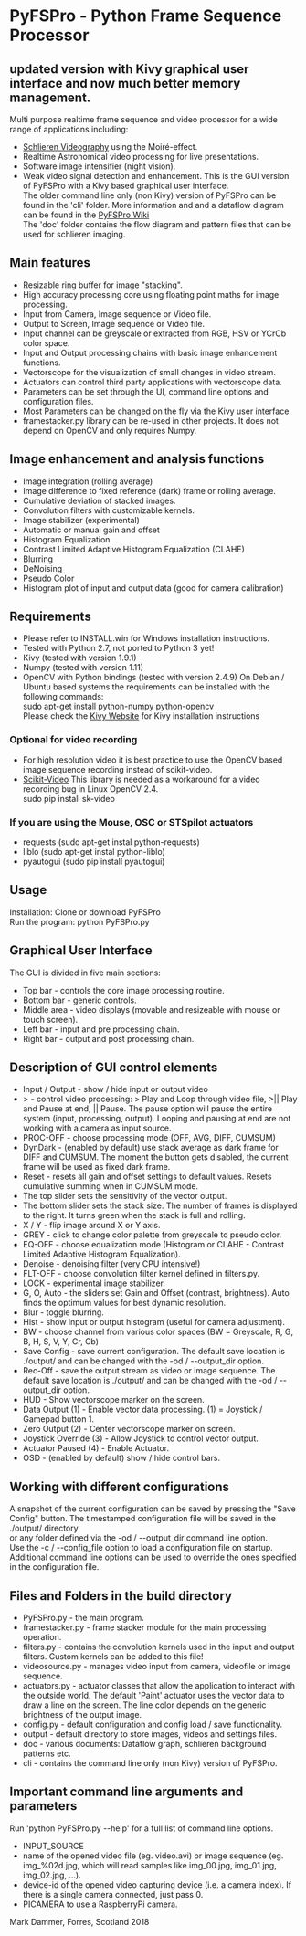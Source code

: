# PyFSPro - Python Frame Sequence Processor
## updated version with Kivy graphical user interface and now much better memory management.
Multi purpose realtime frame sequence and video processor for a wide range of applications including:
* [Schlieren Videography](https://hackaday.io/project/9034-schlieren-videography) using the Moiré-effect.
* Realtime Astronomical video processing for live presentations.
* Software image intensifier (night vision).
* Weak video signal detection and enhancement.
This is the GUI version of PyFSPro with a Kivy based graphical user interface.  
The older command line only (non Kivy) version of PyFSPro can be found in the 'cli' folder.
More information and and a dataflow diagram can be found in the [PyFSPro Wiki](https://github.com/mark-orion/PyFSPro/wiki)  
The 'doc' folder contains the flow diagram and pattern files that can be used for schlieren imaging.

## Main features
* Resizable ring buffer for image "stacking".
* High accuracy processing core using floating point maths for image processing.
* Input from Camera, Image sequence or Video file.
* Output to Screen, Image sequence or Video file.
* Input channel can be greyscale or extracted from RGB, HSV or YCrCb color space.
* Input and Output processing chains with basic image enhancement functions.
* Vectorscope for the visualization of small changes in video stream.
* Actuators can control third party applications with vectorscope data.
* Parameters can be set through the UI, command line options and configuration files.
* Most Parameters can be changed on the fly via the Kivy user interface.
* framestacker.py library can be re-used in other projects. It does not depend on OpenCV and only requires Numpy.

## Image enhancement and analysis functions
* Image integration (rolling average)
* Image difference to fixed reference (dark) frame or rolling average.
* Cumulative deviation of stacked images.
* Convolution filters with customizable kernels.
* Image stabilizer (experimental)
* Automatic or manual gain and offset
* Histogram Equalization
* Contrast Limited Adaptive Histogram Equalization (CLAHE)
* Blurring
* DeNoising
* Pseudo Color
* Histogram plot of input and output data (good for camera calibration)

## Requirements
* Please refer to INSTALL.win for Windows installation instructions.
* Tested with Python 2.7, not ported to Python 3 yet!
* Kivy (tested with version 1.9.1)
* Numpy (tested with version 1.11)
* OpenCV with Python bindings (tested with version 2.4.9)
On Debian / Ubuntu based systems the requirements can be installed with the following commands:  
sudo apt-get install python-numpy python-opencv  
Please check the [Kivy Website](http://kivy.org) for Kivy installation instructions  

### Optional for video recording
* For high resolution video it is best practice to use the OpenCV based image sequence recording instead of scikit-video.
* [Scikit-Video](http://www.scikit-video.org) This library is needed as a workaround for a video recording bug in Linux OpenCV 2.4.  
sudo pip install sk-video  

### If you are using the Mouse, OSC or STSpilot actuators
* requests (sudo apt-get instal python-requests)
* liblo (sudo apt-get instal python-liblo)
* pyautogui (sudo pip install pyautogui)


## Usage
Installation: Clone or download PyFSPro  
Run the program: python PyFSPro.py  

## Graphical User Interface
The GUI is divided in five main sections:
* Top bar - controls the core image processing routine.
* Bottom bar - generic controls.
* Middle area - video displays (movable and resizeable with mouse or touch screen).
* Left bar - input and pre processing chain.
* Right bar - output and post processing chain.

## Description of GUI control elements
* Input / Output - show / hide input or output video
* \> - control video processing: \> Play and Loop through video file, \>\|\| Play and Pause at end, \|\| Pause. The pause option will pause the entire system (input, processing, output). Looping and pausing at end are not working with a camera as input source.
* PROC-OFF - choose processing mode (OFF, AVG, DIFF, CUMSUM)
* DynDark - (enabled by default) use stack average as dark frame for DIFF and CUMSUM. The moment the button gets disabled, the current frame will be used as fixed dark frame.
* Reset - resets all gain and offset settings to default values. Resets cumulative summing when in CUMSUM mode.
* The top slider sets the sensitivity of the vector output.
* The bottom slider sets the stack size. The number of frames is displayed to the right. It turns green when the stack is full and rolling.
* X / Y - flip image around X or Y axis.
* GREY - click to change color palette from greyscale to pseudo color.
* EQ-OFF - choose equalization mode (Histogram or CLAHE - Contrast Limited Adaptive Histogram Equalization).
* Denoise - denoising filter (very CPU intensive!)
* FLT-OFF - choose convolution filter kernel defined in filters.py.
* LOCK - experimental image stabilizer.
* G, O, Auto - the sliders set Gain and Offset (contrast, brightness). Auto finds the optimum values for best dynamic resolution.
* Blur - toggle blurring.
* Hist - show input or output histogram (useful for camera adjustment).
* BW - choose channel from various color spaces (BW = Greyscale, R, G, B, H, S, V, Y, Cr, Cb)
* Save Config - save current configuration. The default save location is ./output/ and can be changed with the -od / --output_dir option.
* Rec-Off - save the output stream as video or image sequence. The default save location is ./output/ and can be changed with the -od / --output_dir option.
* HUD - Show vectorscope marker on the screen.
* Data Output (1) - Enable vector data processing. (1) = Joystick / Gamepad button 1.
* Zero Output (2) - Center vectorscope marker on screen.
* Joystick Override (3) - Allow Joystick to control vector output.
* Actuator Paused (4) - Enable Actuator.
* OSD - (enabled by default) show / hide control bars.

## Working with different configurations
A snapshot of the current configuration can be saved by pressing the "Save Config" button. The timestamped configuration file will be saved in the ./output/ directory  
or any folder defined via the -od / --output_dir command line option.  
Use the -c / --config_file option to load a configuration file on startup.  
Additional command line options can be used to override the ones specified in the configuration file.

## Files and Folders in the build directory
* PyFSPro.py - the main program.
* framestacker.py - frame stacker module for the main processing operation.
* filters.py - contains the convolution kernels used in the input and output filters. Custom kernels can be added to this file!
* videosource.py - manages video input from camera, videofile or image sequence.
* actuators.py - actuator classes that allow the application to interact with the outside world. The default 'Paint' actuator uses the vector data to draw a line on the screen. The line color depends on the generic brightness of the output image.
* config.py - default configuration and config load / save functionality.
* output - default directory to store images, videos and settings files.
* doc - various documents: Dataflow graph, schlieren background patterns etc.
* cli - contains the command line only (non Kivy) version of PyFSPro.

## Important command line arguments and parameters
Run 'python PyFSPro.py --help' for a full list of command line options.  
* INPUT_SOURCE
 * name of the opened video file (eg. video.avi) or image sequence (eg. img_%02d.jpg, which will read samples like img_00.jpg, img_01.jpg, img_02.jpg, ...).
 * device-id of the opened video capturing device (i.e. a camera index). If there is a single camera connected, just pass 0.
 * PICAMERA to use a RaspberryPi camera.


Mark Dammer, Forres, Scotland 2018
